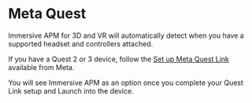 # Meta Quest

Immersive APM for 3D and VR will automatically detect when you have a supported headset and controllers attached.

If you have a Quest 2 or 3 device, follow the [Set up Meta Quest Link](https://www.meta.com/help/quest/articles/headsets-and-accessories/oculus-link/set-up-link/) available from Meta.

You will see Immersive APM as an option once you complete your Quest Link setup and Launch into the device.






